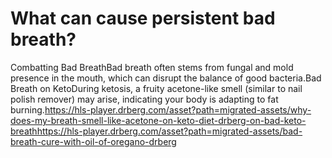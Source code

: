# What can cause persistent bad breath?

Combatting Bad BreathBad breath often stems from fungal and mold presence in the mouth, which can disrupt the balance of good bacteria.Bad Breath on KetoDuring ketosis, a fruity acetone-like smell (similar to nail polish remover) may arise, indicating your body is adapting to fat burning.https://hls-player.drberg.com/asset?path=migrated-assets/why-does-my-breath-smell-like-acetone-on-keto-diet-drberg-on-bad-keto-breathhttps://hls-player.drberg.com/asset?path=migrated-assets/bad-breath-cure-with-oil-of-oregano-drberg
